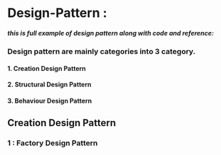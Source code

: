 # Design-Pattern : 
##### this is full example of design pattern along with code and reference:
### Design pattern are mainly categories  into 3 category.


#### 1. Creation Design Pattern
#### 2. Structural Design Pattern
#### 3. Behaviour  Design Pattern


## Creation Design Pattern
  ### 1 : Factory Design Pattern

